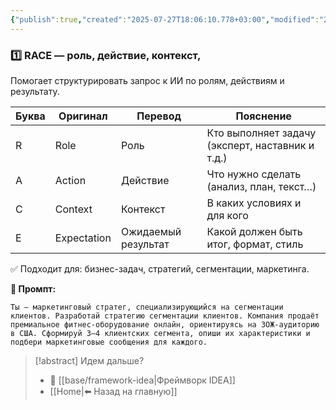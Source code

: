 ```yaml
---
{"publish":true,"created":"2025-07-27T18:06:10.778+03:00","modified":"2025-08-02T13:23:16.798+03:00","cssclasses":""}
---
```


### 1️⃣ RACE — роль, действие, контекст, 

Помогает структурировать запрос к ИИ по ролям, действиям и результату.

| Буква | Оригинал    | Перевод             | Пояснение                                        |
| ----- | ----------- | ------------------- | ------------------------------------------------ |
| R     | Role        | Роль                | Кто выполняет задачу (эксперт, наставник и т.д.) |
| A     | Action      | Действие            | Что нужно сделать (анализ, план, текст…)         |
| C     | Context     | Контекст            | В каких условиях и для кого                      |
| E     | Expectation | Ожидаемый результат | Какой должен быть итог, формат, стиль            |


✅ Подходит для: бизнес-задач, стратегий, сегментации, маркетинга.


**🧠 Промпт:**

```
Ты — маркетинговый стратег, специализирующийся на сегментации клиентов. Разработай стратегию сегментации клиентов. Компания продаёт премиальное фитнес-оборудование онлайн, ориентируясь на ЗОЖ-аудиторию в США. Сформируй 3–4 клиентских сегмента, опиши их характеристики и подбери маркетинговые сообщения для каждого.
```

> [!abstract] Идем дальше?
> - 🧠 [[base/framework-idea\|Фреймворк IDEA]]
> - [[Home\|⬅️ Назад на главную]]

